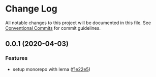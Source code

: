 # Change Log

All notable changes to this project will be documented in this file.
See [Conventional Commits](https://conventionalcommits.org) for commit guidelines.

## 0.0.1 (2020-04-03)


### Features

* setup monorepo with lerna ([f1e22e5](https://github.com/lfantone/monorepo-semantic-release-demo/commit/f1e22e55c609717d6044c98414c41084cb025f24))
